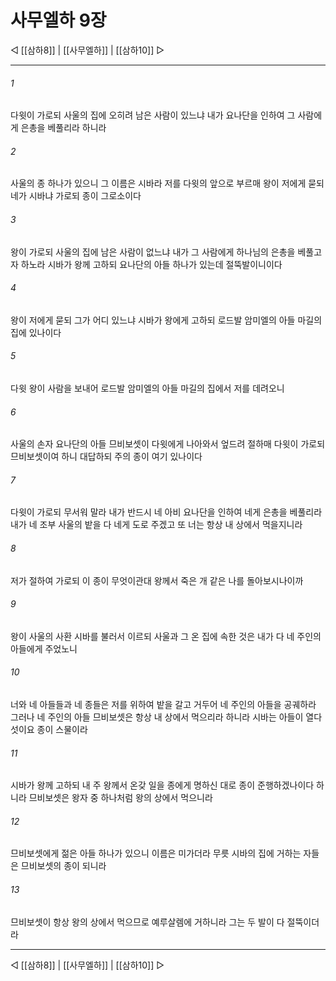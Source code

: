 # 사무엘하 9장

◁ [[삼하8]] | [[사무엘하]] | [[삼하10]] ▷
***

###### 1
다윗이 가로되 사울의 집에 오히려 남은 사람이 있느냐 내가 요나단을 인하여 그 사람에게 은총을 베풀리라 하니라

###### 2
사울의 종 하나가 있으니 그 이름은 시바라 저를 다윗의 앞으로 부르매 왕이 저에게 묻되 네가 시바냐 가로되 종이 그로소이다

###### 3
왕이 가로되 사울의 집에 남은 사람이 없느냐 내가 그 사람에게 하나님의 은총을 베풀고자 하노라 시바가 왕께 고하되 요나단의 아들 하나가 있는데 절뚝발이니이다

###### 4
왕이 저에게 묻되 그가 어디 있느냐 시바가 왕에게 고하되 로드발 암미엘의 아들 마길의 집에 있나이다

###### 5
다윗 왕이 사람을 보내어 로드발 암미엘의 아들 마길의 집에서 저를 데려오니

###### 6
사울의 손자 요나단의 아들 므비보셋이 다윗에게 나아와서 엎드려 절하매 다윗이 가로되 므비보셋이여 하니 대답하되 주의 종이 여기 있나이다

###### 7
다윗이 가로되 무서워 말라 내가 반드시 네 아비 요나단을 인하여 네게 은총을 베풀리라 내가 네 조부 사울의 밭을 다 네게 도로 주겠고 또 너는 항상 내 상에서 먹을지니라

###### 8
저가 절하여 가로되 이 종이 무엇이관대 왕께서 죽은 개 같은 나를 돌아보시나이까

###### 9
왕이 사울의 사환 시바를 불러서 이르되 사울과 그 온 집에 속한 것은 내가 다 네 주인의 아들에게 주었노니

###### 10
너와 네 아들들과 네 종들은 저를 위하여 밭을 갈고 거두어 네 주인의 아들을 공궤하라 그러나 네 주인의 아들 므비보셋은 항상 내 상에서 먹으리라 하니라 시바는 아들이 열다섯이요 종이 스물이라

###### 11
시바가 왕께 고하되 내 주 왕께서 온갖 일을 종에게 명하신 대로 종이 준행하겠나이다 하니라 므비보셋은 왕자 중 하나처럼 왕의 상에서 먹으니라

###### 12
므비보셋에게 젊은 아들 하나가 있으니 이름은 미가더라 무릇 시바의 집에 거하는 자들은 므비보셋의 종이 되니라

###### 13
므비보셋이 항상 왕의 상에서 먹으므로 예루살렘에 거하니라 그는 두 발이 다 절뚝이더라

***
◁ [[삼하8]] | [[사무엘하]] | [[삼하10]] ▷